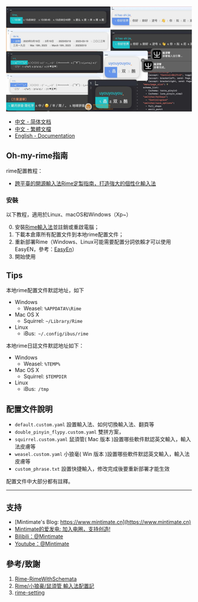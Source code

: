 
![样式](demo.jpg)

- [中文 - 简体文档](README.md)
- [中文 - 繁體文檔](README_zh-CHT.md)
- [English - Documentation](README_en.md)

## Oh-my-rime指南

rime配置教程：
- [跨平臺的開源輸入法Rime定製指南，打造強大的個性化輸入法](https://www.mintimate.cn/2023/03/18/rimeQuickInit)

### 安裝

以下教程，適用於Linux、macOS和Windows（Xp~）

0. 安裝[Rime輸入法](https://rime.im/)並註銷或重啟電腦；
1. 下載本倉庫所有配置文件到本地rime配置文件；
2. 重新部署Rime（Windows、Linux可能需要配置分詞依賴才可以使用EasyEN，參考：[EasyEn](https://github.com/BlindingDark/rime-easy-en)）　
3. 開始使用

## Tips
本地rime配置文件默認地址，如下

- Windows
  - Weasel: `%APPDATA%\Rime`
- Mac OS X
  - Squirrel: `~/Library/Rime`
- Linux
  - iBus:` ~/.config/ibus/rime`
  
本地rime日誌文件默認地址如下：
- Windows
  - Weasel: `%TEMP%`
- Mac OS X
  - Squirrel: `$TEMPDIR`
- Linux
  - iBus:` /tmp`



## 配置文件說明

- `default.custom.yaml` 設置輸入法、如何切換輸入法、翻頁等
- `double_pinyin_flypy.custom.yaml` 雙拼方案，
- `squirrel.custom.yaml` 鼠須管( Mac 版本 )設置哪些軟件默認英文輸入，輸入法皮膚等
- `weasel.custom.yaml` 小狼毫( Win 版本 )設置哪些軟件默認英文輸入，輸入法皮膚等
- `custom_phrase.txt` 設置快捷輸入，修改完成後要重新部署才能生效

配置文件中大部分都有註釋。

------

## 支持

- [Mintimate's Blog: https://www.mintimate.cn](https://www.mintimate.cn)
- [Mintimate的爱发电: 加入电圈，支持创造!](https://afdian.net/a/mintimate)
- [Bilibili：@Mintimate](https://space.bilibili.com/355567627)
- [Youtube：@Mintimate](https://www.youtube.com/channel/UCI7LLdUGNzkcKOE7grAqCoA)


## 參考/致謝

1. [Rime-RimeWithSchemata](https://github.com/rime/home/wiki/RimeWithSchemata)
2. [Rime/小狼豪/鼠須管 輸入法配置記](https://chenhe.me/post/oh-my-rime)
3. [rime-setting](https://github.com/Iorest/rime-setting)
